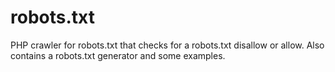 # robots.txt
PHP crawler for robots.txt that checks for a robots.txt disallow or allow. Also contains a robots.txt generator and some examples.
